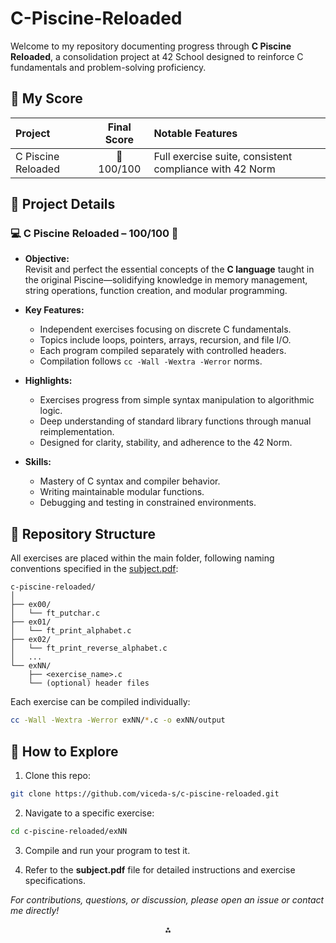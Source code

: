# C-Piscine-Reloaded 

Welcome to my repository documenting progress through **C Piscine Reloaded**, a consolidation project at 42 School designed to reinforce C fundamentals and problem-solving proficiency.

## 🏅 My Score

| Project             | Final Score | Notable Features                       |
| :------------------ | :--------: | :------------------------------------- |
| C Piscine Reloaded  | 🌟 100/100 | Full exercise suite, consistent compliance with 42 Norm |

## 🔎 Project Details

### 💻 C Piscine Reloaded – 100/100 🌟

- **Objective:**  
Revisit and perfect the essential concepts of the **C language** taught in the original Piscine—solidifying knowledge in memory management, string operations, function creation, and modular programming.

- **Key Features:**
  - Independent exercises focusing on discrete C fundamentals.
  - Topics include loops, pointers, arrays, recursion, and file I/O.
  - Each program compiled separately with controlled headers.
  - Compilation follows `cc -Wall -Wextra -Werror` norms.

- **Highlights:**
  - Exercises progress from simple syntax manipulation to algorithmic logic.
  - Deep understanding of standard library functions through manual reimplementation.
  - Designed for clarity, stability, and adherence to the 42 Norm.

- **Skills:**
  - Mastery of C syntax and compiler behavior.
  - Writing maintainable modular functions.
  - Debugging and testing in constrained environments.

## 📂 Repository Structure

All exercises are placed within the main folder, following naming conventions specified in the [subject.pdf](https://github.com/dpetrosy/C-piscine-reloaded/blob/master/subject.pdf):

```
c-piscine-reloaded/
│
├── ex00/
│   └── ft_putchar.c
├── ex01/
│   └── ft_print_alphabet.c
├── ex02/
│   └── ft_print_reverse_alphabet.c
│   ...
└── exNN/
    ├── <exercise_name>.c
    └── (optional) header files
```

Each exercise can be compiled individually:

```sh
cc -Wall -Wextra -Werror exNN/*.c -o exNN/output
```

## 🚀 How to Explore

1. Clone this repo:

```sh
git clone https://github.com/viceda-s/c-piscine-reloaded.git
```

2. Navigate to a specific exercise:

```sh
cd c-piscine-reloaded/exNN
```

3. Compile and run your program to test it.

4. Refer to the **subject.pdf** file for detailed instructions and exercise specifications.

_For contributions, questions, or discussion, please open an issue or contact me directly!_

<div style="text-align: center">⁂</div>

